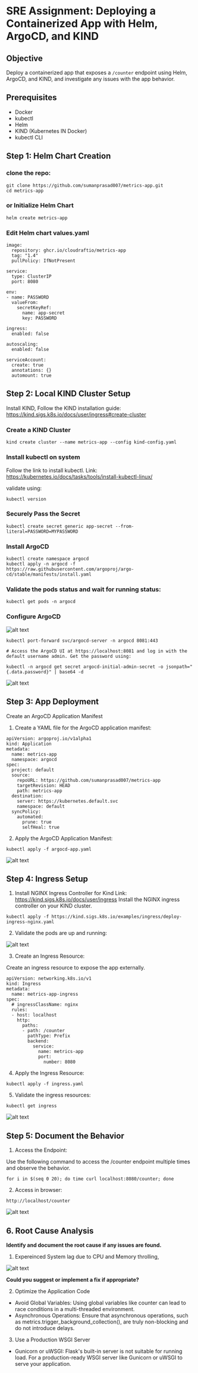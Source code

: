 # SRE Assignment: Deploying a Containerized App with Helm, ArgoCD, and KIND

## Objective
Deploy a containerized app that exposes a `/counter` endpoint using Helm, ArgoCD, and KIND, and investigate any issues with the app behavior.

## Prerequisites
- Docker
- kubectl
- Helm
- KIND (Kubernetes IN Docker)
- kubectl CLI 

## Step 1: Helm Chart Creation

### clone the repo: 
```
git clone https://github.com/sumanprasad007/metrics-app.git
cd metrics-app
```

### or Initialize Helm Chart
```
helm create metrics-app
```

### Edit Helm chart values.yaml
```
image:
  repository: ghcr.io/cloudraftio/metrics-app
  tag: "1.4"
  pullPolicy: IfNotPresent

service:
  type: ClusterIP
  port: 8080

env:
- name: PASSWORD
  valueFrom:
    secretKeyRef:
      name: app-secret
      key: PASSWORD

ingress:
  enabled: false  

autoscaling:
  enabled: false  

serviceAccount:
  create: true
  annotations: {}
  automount: true

```

## Step 2: Local KIND Cluster Setup
Install KIND, Follow the KIND installation guide: https://kind.sigs.k8s.io/docs/user/ingress#create-cluster

### Create a KIND Cluster
```
kind create cluster --name metrics-app --config kind-config.yaml 
```

### Install kubectl on system
Follow the link to install kubectl. Link: https://kubernetes.io/docs/tasks/tools/install-kubectl-linux/

validate using: 
``` 
kubectl version
```

### Securely Pass the Secret

```
kubectl create secret generic app-secret --from-literal=PASSWORD=MYPASSWORD
```

### Install ArgoCD
```
kubectl create namespace argocd
kubectl apply -n argocd -f https://raw.githubusercontent.com/argoproj/argo-cd/stable/manifests/install.yaml
```

### Validate the pods status and wait for running status:
```
kubectl get pods -n argocd
```

### Configure ArgoCD
![alt text](image-7.png)
```
kubectl port-forward svc/argocd-server -n argocd 8081:443

# Access the ArgoCD UI at https://localhost:8081 and log in with the default username admin. Get the password using:

kubectl -n argocd get secret argocd-initial-admin-secret -o jsonpath="{.data.password}" | base64 -d
```
![alt text](image.png)

## Step 3: App Deployment

Create an ArgoCD Application Manifest

1. Create a YAML file for the ArgoCD application manifest:

```
apiVersion: argoproj.io/v1alpha1
kind: Application
metadata:
  name: metrics-app
  namespace: argocd
spec:
  project: default
  source:
    repoURL: https://github.com/sumanprasad007/metrics-app
    targetRevision: HEAD
    path: metrics-app
  destination:
    server: https://kubernetes.default.svc
    namespace: default
  syncPolicy:
    automated:
      prune: true
      selfHeal: true

```

2. Apply the ArgoCD Application Manifest:
```
kubectl apply -f argocd-app.yaml
```
![alt text](image-6.png)


## Step 4: Ingress Setup

1. Install NGINX Ingress Controller for Kind Link: https://kind.sigs.k8s.io/docs/user/ingress
Install the NGINX ingress controller on your KIND cluster.

```
kubectl apply -f https://kind.sigs.k8s.io/examples/ingress/deploy-ingress-nginx.yaml
```
2. Validate the pods are up and running:

![alt text](image-2.png)

3. Create an Ingress Resource:

Create an ingress resource to expose the app externally.

```
apiVersion: networking.k8s.io/v1
kind: Ingress
metadata:
  name: metrics-app-ingress
spec:
  # ingressClassName: nginx
  rules:
  - host: localhost
    http:
      paths:
      - path: /counter
        pathType: Prefix
        backend:
          service:
            name: metrics-app
            port:
              number: 8080

```

4. Apply the Ingress Resource:
```
kubectl apply -f ingress.yaml
```

5. Validate the ingress resources:
```
kubectl get ingress
```
![alt text](image-3.png)

## Step 5: Document the Behavior

1. Access the Endpoint:

Use the following command to access the /counter endpoint multiple times and observe the behavior.
```
for i in $(seq 0 20); do time curl localhost:8080/counter; done
```

2. Access in browser:
```
http://localhost/counter
```
![alt text](image-4.png)


## **6. Root Cause Analysis**

**Identify and document the root cause if any issues are found.**

1. Expereinced System lag due to CPU and Memory throlling, 

![alt text](image-5.png)

**Could you suggest or implement a fix if appropriate?**

2. Optimize the Application Code

- Avoid Global Variables: Using global variables like counter can lead to race conditions in a multi-threaded environment. 
- Asynchronous Operations: Ensure that asynchronous operations, such as metrics.trigger_background_collection(), are truly non-blocking and do not introduce delays.

3. Use a Production WSGI Server

- Gunicorn or uWSGI: Flask's built-in server is not suitable for running load. For a production-ready WSGI server like Gunicorn or uWSGI to serve your application.

